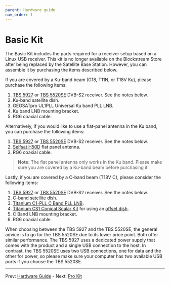 ```yaml
---
parent: Hardware guide
nav_order: 1
---
```


# Basic Kit

The Basic Kit includes the parts required for a receiver setup based on a Linux USB receiver. This kit is no longer available on the Blockstream Store after being replaced by the Satellite Base Station. However, you can assemble it by purchasing the items described below.

If you are covered by a Ku-band beam (G18, T11N, or T18V Ku), please purchase the following items:

1. [TBS 5927](https://www.tbsdtv.com/products/tbs5927-dvb-s2-tv-tuner-usb.html) or [TBS 5520SE](https://www.tbsdtv.com/products/tbs5520se_multi-standard_tv_tuner_usb_box.html) DVB-S2 receiver. See the notes below.
2. Ku-band satellite dish.
3. GEOSATpro UL1PLL Universal Ku band PLL LNB.
4. Ku band LNB mounting bracket.
5. RG6 coaxial cable.

Alternatively, if you would like to use a flat-panel antenna in the Ku band, you can purchase the following items:

1. [TBS 5927](https://www.tbsdtv.com/products/tbs5927-dvb-s2-tv-tuner-usb.html) or [TBS 5520SE](https://www.tbsdtv.com/products/tbs5520se_multi-standard_tv_tuner_usb_box.html) DVB-S2 receiver. See the notes below.
2. [Selfsat H50D](https://s3.ap-northeast-2.amazonaws.com/logicsquare-seoul/a64d56aa-567b-4053-bc84-12c2e58e46a6/H50DSeries%28no1-4%29Spec_sheet.pdf) flat panel antenna.
3. RG6 coaxial cable.

> **Note:** The flat panel antenna only works in the Ku band. Please make sure you are covered by a Ku-band beam before purchasing it.

Lastly, if you are covered by a C-band beam (T18V C), please consider the following items:

1. [TBS 5927](https://www.tbsdtv.com/products/tbs5927-dvb-s2-tv-tuner-usb.html) or [TBS 5520SE](https://www.tbsdtv.com/products/tbs5520se_multi-standard_tv_tuner_usb_box.html) DVB-S2 receiver. See the notes below.
2. C-band satellite dish.
3. [Titanium C1-PLL C Band PLL LNB](https://www.titaniumsatellite.com/c1wpll).
4. [Titanium CS1 Conical Scalar Kit](https://www.titaniumsatellite.com/cs1) for using an [offset dish](https://en.wikipedia.org/wiki/Offset_dish_antenna).
5. C Band LNB mounting bracket.
6. RG6 coaxial cable.

When choosing between the TBS 5927 and the TBS 5520SE, the general advice is to go for the TBS 5520SE due to its lower price point. Both offer similar performance. The TBS 5927 uses a dedicated power supply that comes with the product and a single USB connection to the host. In contrast, the TBS 5520SE uses two USB connections, one for data and the other for power, so please make sure your computer has two available USB ports if you choose the TBS 5520SE.

---

Prev: [Hardware Guide](hardware.md) - Next: [Pro Kit](pro-kit.md)